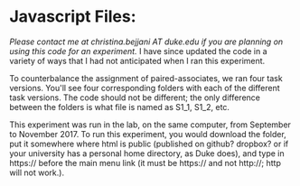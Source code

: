 # Javascript Files:

*Please contact me at christina.bejjani AT duke.edu if you are planning on using this code for an experiment.* I have since updated the code in a variety of ways that I had not anticipated when I ran this experiment.

To counterbalance the assignment of paired-associates, we ran four task versions. You'll see four corresponding folders with each of the different task versions. The code should not be different; the only difference between the folders is what file is named as S1_1, S1_2, etc.

This experiment was run in the lab, on the same computer, from September to November 2017. To run this experiment, you would download the folder, put it somewhere where html is public (published on github? dropbox? or if your university has a personal home directory, as Duke does), and type in https:// before the main menu link (it must be https:// and not http://; http will not work.).
